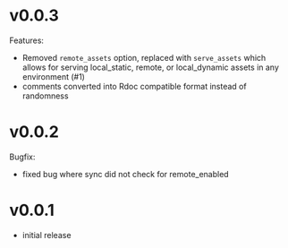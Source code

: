 # v0.0.3
Features:
* Removed `remote_assets` option, replaced with `serve_assets` which allows for 
  serving local_static, remote, or local_dynamic assets in any environment (#1)
* comments converted into Rdoc compatible format instead of randomness 

# v0.0.2
Bugfix:
* fixed bug where sync did not check for remote_enabled

# v0.0.1
* initial release
